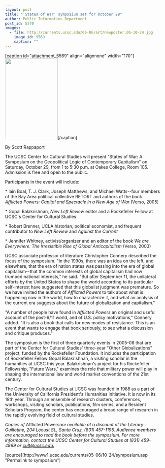 ```yaml
---
layout: post
title: "'States of War' symposium set for October 29"
author: Public Information Department
post_id: 5570
images:
  - file: http://currents.ucsc.edu/05-06/art/newposter.05-10-24.jpg
    image_id: 5569
    caption: ""
---
```


[caption id="attachment_5569" align="alignnone" width="170"]<a href="http://localhost/mysite/wp-content/uploads/2005/10/newposter.05-10-24.jpg"><img class="size-full wp-image-5569" src="http://localhost/mysite/wp-content/uploads/2005/10/newposter.05-10-24.jpg" alt="" width="170" height="263" /></a>[/caption]
<a name="content" id="content"></a>
<p>
  By Scott Rappaport
</p>
<p>
  The UCSC Center for Cultural Studies will present "States of War: A Symposium on the Geopolitical Logic of Contemporary Capitalism" on Saturday, October 29, from 1 to 5:30 p.m. at Oakes College, Room 105. Admission is free and open to the public.
</p>
<p>
  Participants in the event will include:
</p>
<p>
  * Iain Boal, T. J. Clark, Joseph Matthews, and Michael Watts--four members of the Bay Area political collective RETORT and authors of the book <i>Afflicted Powers: Capital and Spectacle in a New Age of War</i> (Verso, 2005)
</p>
<p>
  * Gopal Balakrishnan, <i>New Left Review</i> editor and a Rockefeller Fellow at UCSC's Center for Cultural Studies
</p>
<p>
  * Robert Brenner, UCLA historian, political economist, and frequent contributor to <i>New Left Review</i> and <i>Against the Current</i>
</p>
<p>
  * Jennifer Whitney, activist/organizer and an editor of the book <i>We are Everywhere: The Irresistible Rise of Global Anticapitalism</i> (Verso, 2003)
</p>
<p>
  UCSC associate professor of literature Christopher Connery described the focus of the symposium. "In the 1990s, there was an idea on the left, and elsewhere, that the era of nation states was passing into the era of global capitalism--that the common interests of global capitalism had now trumped national interests," he said. "But after September 11, the unilateral efforts by the United States to shape the world according to its particular self-interest have suggested that this globalist judgment was premature. So we have invited the authors of <i>Afflicted Powers</i> to talk about what is happening now in the world, how to characterize it, and what an analysis of the current era suggests about the future of globalization and capitalism."
</p>
<p>
  "A number of people have found in <i>Afflicted Powers</i> an original and useful account of the post-9/11 world, and of U.S. policy motivations," Connery added. "It is also a book that calls for new modes of resistance. This is an event that wants to engage that book seriously, to see what a discussion and critique produces."
</p>
<p>
  The symposium is the first of three quarterly events in 2005-06 that are part of the Center for Cultural Studies' three-year "Other Globalizations" project, funded by the Rockefeller Foundation. It includes the participation of Rockefeller Fellow Gopal Balakrishnan, a visiting scholar in the humanities at UCSC this year. Balakrishnan's project for his Rockefeller Fellowship, "Future Wars," examines the role that military power will play in shaping the international law and world market conventions of the 21st century.
</p>
<p>
  The Center for Cultural Studies at UCSC was founded in 1988 as a part of the University of California President's Humanities Initiative. It is now in its 18th year. Through an ensemble of research clusters, conferences, workshops, visiting scholars, publications, film series, and a Resident Scholars Program, the center has encouraged a broad range of research in the rapidly evolving field of cultural studies.
</p>
<p>
  <i>Copies of</i> Afflicted Powers<i>are available at a discount at the Literary Guillotine, 204 Locust St., Santa Cruz, (831) 457-1195. Audience members are encouraged to read the book before the symposium. For more information, contact the UCSC Center for Cultural Studies at (831) 459-4899 or <a href="mailto:cult@ucsc.edu">cult@ucsc.edu.</a></i>
</p>
<form>
  <input name="t1" size="-1" type="hidden">
</form>




</p>
[source](http://www1.ucsc.edu/currents/05-06/10-24/symposium.asp "Permalink to symposium")
